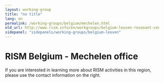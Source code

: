 ```yaml
---
layout: working-group
title: "no title"
lang: en
permalink: /working-groups/belgium/mechelen.html
old_url: http://www.rism.info/en/workgroups/belgium-leuven-resonant-center-for-flamish-music-research/home/newsdetails.html
sidepanel: "sidepanels/working-groups/belgium-leuven"
---
```


# RISM Belgium - Mechelen office

If you are interested in learning more about RISM activities in this region, please use the contact information on the right.
